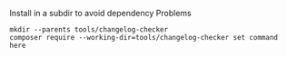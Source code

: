 


Install in a subdir to avoid dependency Problems
```shell
mkdir --parents tools/changelog-checker
composer require --working-dir=tools/changelog-checker set command here
```
